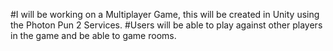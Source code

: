 #I will be working on a Multiplayer Game, this will be created in Unity using the Photon Pun 2 Services.
#Users will be able to play against other players in the game and be able to game rooms.
